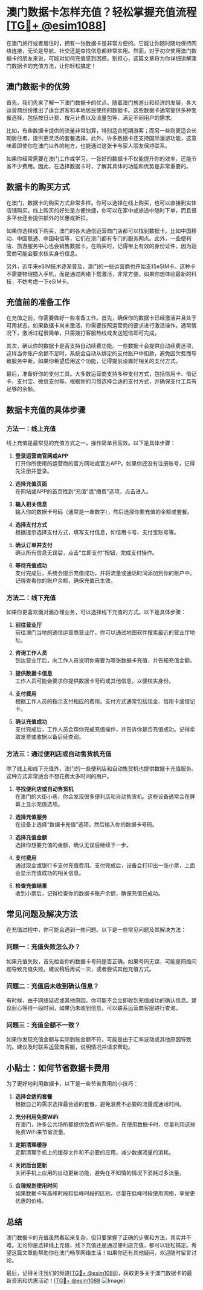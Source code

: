 # 澳门数据卡怎样充值？轻松掌握充值流程[[TG💪+ @esim1088](https://t.me/s/esim1088)]

在澳门旅行或者居住时，拥有一张数据卡是非常方便的。它能让你随时随地保持网络连接，无论是导航、社交还是查找信息都非常实用。然而，对于初次使用澳门数据卡的朋友来说，可能对如何充值感到困惑。别担心，这篇文章将为你详细讲解澳门数据卡的充值方法，让你轻松搞定！

## 澳门数据卡的优势

首先，我们先来了解一下澳门数据卡的优点。随着澳门旅游业和经济的发展，各大运营商纷纷推出了适合游客和本地居民使用的数据卡。这些数据卡通常提供多种套餐选择，包括按日计费、按月计费以及流量包等，满足不同用户的需求。

比如，有些数据卡提供的流量非常划算，特别适合短期游客；而另一些则更适合长期居住者，提供更灵活的套餐选择。此外，许多数据卡还支持国际漫游功能，这意味着即使你在澳门以外的地方，也能通过这张卡与家人朋友保持联系。

如果你经常需要在澳门工作或学习，一张好的数据卡不仅能提升你的效率，还能节省不少费用。因此，在选择数据卡时，了解其具体的功能和优势是非常重要的。

## 数据卡的购买方式

在澳门，数据卡的购买方式非常多样。你可以选择在线上购买，也可以直接到实体店铺购买。线上购买的好处是方便快捷，你可以在家中或旅途中随时下单，而且很多平台还会提供额外的优惠或折扣。

如果你选择线下购买，澳门的各大通信运营商门店都可以找到数据卡。比如中国移动、中国联通、中国电信等，它们在澳门都有专门的服务网点。此外，一些便利店、旅游服务中心也会销售数据卡。在购买时，记得带上有效的身份证件，因为运营商可能会要求核实身份信息。

另外，近年来eSIM技术逐渐普及，澳门的一些运营商也开始支持eSIM卡。这种卡不需要物理插入手机，而是通过网络下载激活，非常方便。如果你想体验最新的科技，不妨考虑一下eSIM卡。

## 充值前的准备工作

在充值之前，你需要做好一些准备工作。首先，确保你的数据卡已经激活并且处于可用状态。如果数据卡尚未激活，你需要按照运营商的要求进行激活操作。通常情况下，激活过程很简单，只需拨打客服热线或发送短信即可完成。

其次，确认你的数据卡是否支持自动续费功能。一些数据卡会提供自动续费选项，这样当你账户余额不足时，系统会自动从绑定的支付账户中扣款，避免因欠费而导致服务中断。如果你希望启用这个功能，记得提前设置好相关的支付方式。

最后，准备好你的支付工具。大多数运营商支持多种支付方式，包括信用卡、借记卡、支付宝、微信支付等。根据你的习惯选择合适的支付方式，并确保支付工具有足够的余额。

## 数据卡充值的具体步骤

### 方法一：线上充值

线上充值是最常见的充值方式之一，操作简单且高效。以下是具体步骤：

1. **登录运营商官网或APP**  
   打开你所使用的运营商的官方网站或官方APP。如果你还没有注册账号，记得先注册并登录。

2. **选择充值页面**  
   在网站或APP的首页找到“充值”或“缴费”选项，点击进入。

3. **输入相关信息**  
   输入你的数据卡号码（通常是一串数字），然后选择你要充值的金额或套餐。

4. **选择支付方式**  
   根据提示选择支付方式，填写支付信息，如信用卡号、支付宝账号等。

5. **确认订单并支付**  
   确认所有信息无误后，点击“立即支付”按钮，完成支付操作。

6. **等待充值成功**  
   支付完成后，系统会提示充值成功，并将流量或通话时间添加到你的账户中。记得查看你的账户余额，确保充值已生效。

### 方法二：线下充值

如果你更喜欢面对面办理业务，可以选择线下充值的方式。以下是具体步骤：

1. **前往营业厅**  
   前往澳门当地的通信运营商营业厅。你可以通过地图软件搜索最近的营业厅地址。

2. **咨询工作人员**  
   到达营业厅后，向工作人员说明你需要为哪张数据卡充值，并告知充值金额。

3. **提供数据卡信息**  
   工作人员可能会要求你提供数据卡号码或其他信息，以便核实身份。

4. **支付费用**  
   根据工作人员的指示支付相应的费用。支付方式通常包括现金、信用卡或借记卡。

5. **确认充值成功**  
   支付完成后，工作人员会帮你完成充值操作，并告诉你是否充值成功。记得索取发票或收据以备后续查询。

### 方法三：通过便利店或自动售货机充值

除了线上和线下充值外，澳门的一些便利店和自动售货机也提供数据卡充值服务。这种方式非常适合不想花费太多时间的用户。

1. **寻找便利店或自动售货机**  
   在澳门的大街小巷，你会发现很多便利店和自动售货机。这些设备通常会在屏幕上显示充值选项。

2. **选择充值服务**  
   在设备上选择“数据卡充值”选项，然后输入你的数据卡号码。

3. **选择充值金额**  
   选择你想要充值的金额，确认无误后继续下一步。

4. **支付费用**  
   通过现金或银行卡支付充值费用。支付完成后，设备会打印出一张小票，上面会显示充值成功的相关信息。

5. **检查充值结果**  
   收到小票后，记得检查你的数据卡账户余额，确保充值已成功。

## 常见问题及解决方法

在充值过程中，你可能会遇到一些问题。以下是一些常见问题及其解决方法：

### 问题一：充值失败怎么办？

如果充值失败，首先检查你的数据卡号码是否正确。如果号码无误，可能是网络问题导致充值失败。建议稍后再试一次，或者尝试其他充值方式。

### 问题二：充值后未收到确认信息？

有时候，由于网络延迟或其他原因，你可能不会立即收到充值成功的确认信息。建议耐心等待一段时间，如果仍未收到信息，可以联系运营商客服进行查询。

### 问题三：充值金额不一致？

如果你发现充值金额与实际到账金额不符，可能是由于汇率波动或其他原因导致的。建议及时联系运营商客服，说明情况并请求帮助。

## 小贴士：如何节省数据卡费用

为了更好地利用数据卡，以下是一些节省费用的小技巧：

1. **选择合适的套餐**  
   根据自己的需求选择最合适的套餐，避免浪费不必要的流量或通话时间。

2. **充分利用免费WiFi**  
   在澳门，许多公共场所都提供免费WiFi服务。在使用数据卡时，尽量利用这些免费WiFi来节省流量。

3. **定期清理缓存**  
   定期清理手机上的缓存文件和不必要的应用，减少数据流量的消耗。

4. **关闭后台更新**  
   关闭手机上应用的自动更新功能，避免在不知情的情况下消耗过多流量。

5. **合理规划使用时间**  
   如果数据卡有高峰时段和低峰时段的区别，尽量在低峰时段使用网络，享受更优惠的价格。

## 总结

澳门数据卡的充值虽然看起来复杂，但只要掌握了正确的步骤和方法，其实并不难。无论你是选择线上充值、线下充值还是通过便利店充值，都可以轻松搞定。希望这篇文章能帮助你在澳门畅享网络生活！如果你还有其他疑问，欢迎随时留言讨论。

最后，记得关注我们的频道[[TG💪+ @esim1088](https://t.me/s/esim1088)]，获取更多关于澳门数据卡的最新资讯和优惠活动！[[TG💪+ @esim1088](https://t.me/s/esim1088) ![Image](https://i.postimg.cc/4NQfJmqS/Snipaste-2025-05-13-00-14-12.png)]